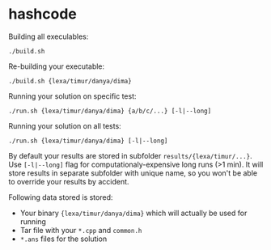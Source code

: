 # hashcode

Building all execulables:

```
./build.sh
```

Re-building your executable:
```
./build.sh {lexa/timur/danya/dima}
```

Running your solution on specific test:

```
./run.sh {lexa/timur/danya/dima} {a/b/c/...} [-l|--long]
```

Running your solution on all tests:

```
./run.sh {lexa/timur/danya/dima} [-l|--long]
```

By default your results are stored in subfolder `results/{lexa/timur/...}`.
Use `[-l|--long]` flag for computationaly-expensive long runs (>1 min). It will store results in separate subfolder with unique name, so you won't be able to override your results by accident.

Following data stored is stored:
* Your binary `{lexa/timur/danya/dima}` which will actually be used for running
* Tar file with your `*.cpp` and `common.h`
* `*.ans` files for the solution
